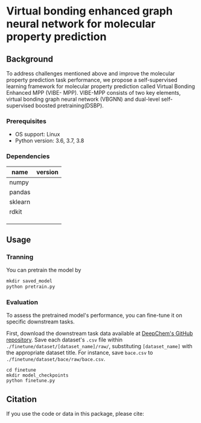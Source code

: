 # Virtual bonding enhanced graph neural network for molecular property prediction



## Background

To address challenges mentioned above and improve the
molecular property prediction task performance, we propose
a self-supervised learning framework for molecular property
prediction called Virtual Bonding Enhanced MPP (VIBE-
MPP). VIBE-MPP consists of two key elements, virtual
bonding graph neural network (VBGNN) and dual-level self-
supervised boosted pretraining(DSBP).

### Prerequisites

- OS support: Linux
- Python version: 3.6, 3.7, 3.8

### Dependencies

| name    | version |
| ------- | ------- |
| numpy   |         |
| pandas  |         |
| sklearn |         |
| rdkit   |         |
|         |         |
|         |         |
|         |         |



## Usage

### Tranning

You can pretrain the model by

```python
mkdir saved_model
python pretrain.py
```



### Evaluation

To assess the pretrained model's performance, you can fine-tune it on specific downstream tasks.

First, download the downstream task data available at [DeepChem's GitHub repository](https://github.com/deepchem/deepchem/tree/master/deepchem/molnet/load_function). Save each dataset's `.csv` file within `./finetune/dataset/[dataset_name]/raw/`, substituting `[dataset_name]` with the appropriate dataset title. For instance, save `bace.csv` to `./finetune/dataset/bace/raw/bace.csv`.

```
cd finetune
mkdir model_checkpoints
python finetune.py
```



## Citation

If you use the code or data in this package, please cite:
